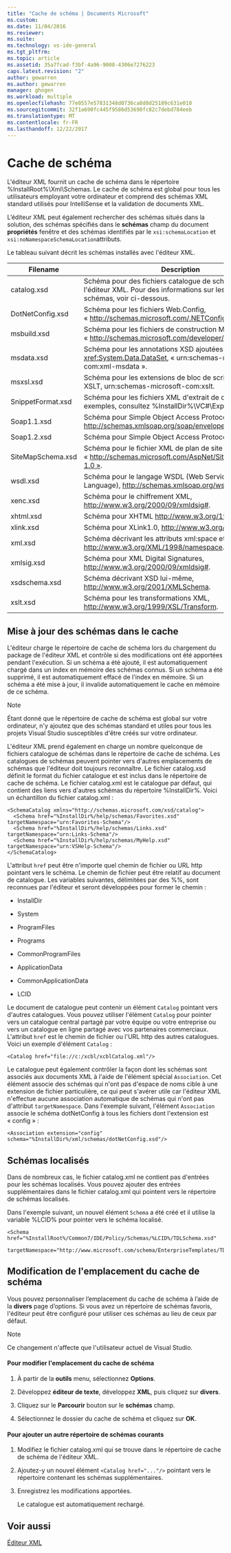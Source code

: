```yaml
---
title: "Cache de schéma | Documents Microsoft"
ms.custom: 
ms.date: 11/04/2016
ms.reviewer: 
ms.suite: 
ms.technology: vs-ide-general
ms.tgt_pltfrm: 
ms.topic: article
ms.assetid: 35a7fcad-f3bf-4a96-9008-4306e7276223
caps.latest.revision: "2"
author: gewarren
ms.author: gewarren
manager: ghogen
ms.workload: multiple
ms.openlocfilehash: 77e0557e57831348d0736ca8d8d25189c631e010
ms.sourcegitcommit: 32f1a690fc445f9586d53698fc82c7debd784eeb
ms.translationtype: MT
ms.contentlocale: fr-FR
ms.lasthandoff: 12/22/2017
---
```

# <a name="schema-cache"></a>Cache de schéma
L'éditeur XML fournit un cache de schéma dans le répertoire %InstallRoot%\Xml\Schemas. Le cache de schéma est global pour tous les utilisateurs employant votre ordinateur et comprend des schémas XML standard utilisés pour IntelliSense et la validation de documents XML.  
  
 L’éditeur XML peut également rechercher des schémas situés dans la solution, des schémas spécifiés dans le **schémas** champ du document **propriétés** fenêtre et des schémas identifiés par le `xsi:schemaLocation` et `xsi:noNamespaceSchemaLocation`attributs.  
  
 Le tableau suivant décrit les schémas installés avec l'éditeur XML.  
  
|Filename|Description|  
|--------------|-----------------|  
|catalog.xsd|Schéma pour des fichiers catalogue de schémas de l'éditeur XML. Pour des informations sur les catalogues de schémas, voir ci-dessous.|  
|DotNetConfig.xsd|Schéma pour les fichiers Web.Config, « http://schemas.microsoft.com/.NETConfiguration/v2.0 ».|  
|msbuild.xsd|Schéma pour les fichiers de construction MSBuild, « http://schemas.microsoft.com/developer/msbuild/2003 ».|  
|msdata.xsd|Schéma pour les annotations XSD ajoutées par la classe <xref:System.Data.DataSet>, « urn:schemas-microsoft-com:xml-msdata ».|  
|msxsl.xsd|Schéma pour les extensions de bloc de script Microsoft XSLT, urn:schemas-microsoft-com:xslt.|  
|SnippetFormat.xsd|Schéma pour les fichiers XML d'extrait de code. Pour des exemples, consultez %InstallDir%\VC#\Expansions.|  
|Soap1.1.xsd|Schéma pour Simple Object Access Protocol (SOAP) 1.1, http://schemas.xmlsoap.org/soap/envelope/.|  
|Soap1.2.xsd|Schéma pour Simple Object Access Protocol 1.2.|  
|SiteMapSchema.xsd|Schéma pour le fichier XML de plan de site ASP.NET, « http://schemas.microsoft.com/AspNet/SiteMap-File-1.0 ».|  
|wsdl.xsd|Schéma pour le langage WSDL (Web Service Description Language), http://schemas.xmlsoap.org/wsdl/.|  
|xenc.xsd|Schéma pour le chiffrement XML, http://www.w3.org/2000/09/xmldsig#.|  
|xhtml.xsd|Schéma pour XHTML http://www.w3.org/1999/xhtml.|  
|xlink.xsd|Schéma pour XLink1.0, http://www.w3.org/1999/xlink.|  
|xml.xsd|Schéma décrivant les attributs xml:space et xml:lang, http://www.w3.org/XML/1998/namespace.|  
|xmlsig.xsd|Schéma pour XML Digital Signatures, http://www.w3.org/2000/09/xmldsig#.|  
|xsdschema.xsd|Schéma décrivant XSD lui-même, http://www.w3.org/2001/XMLSchema.|  
|xslt.xsd|Schéma pour les transformations XML, http://www.w3.org/1999/XSL/Transform.|  
  
## <a name="updating-schemas-in-the-cache"></a>Mise à jour des schémas dans le cache  
 L'éditeur charge le répertoire de cache de schéma lors du chargement du package de l'éditeur XML et contrôle si des modifications ont été apportées pendant l'exécution. Si un schéma a été ajouté, il est automatiquement chargé dans un index en mémoire des schémas connus. Si un schéma a été supprimé, il est automatiquement effacé de l'index en mémoire. Si un schéma a été mise à jour, il invalide automatiquement le cache en mémoire de ce schéma.  
  
> [!NOTE]
>  Étant donné que le répertoire de cache de schéma est global sur votre ordinateur, n'y ajoutez que des schémas standard et utiles pour tous les projets Visual Studio susceptibles d'être créés sur votre ordinateur.  
  
 L'éditeur XML prend également en charge un nombre quelconque de fichiers catalogue de schémas dans le répertoire de cache de schéma. Les catalogues de schémas peuvent pointer vers d'autres emplacements de schémas que l'éditeur doit toujours reconnaître. Le fichier catalog.xsd définit le format du fichier catalogue et est inclus dans le répertoire de cache de schéma. Le fichier catalog.xml est le catalogue par défaut, qui contient des liens vers d'autres schémas du répertoire %InstallDir%. Voici un échantillon du fichier catalog.xml :  
  
```  
<SchemaCatalog xmlns="http://schemas.microsoft.com/xsd/catalog">  
  <Schema href="%InstallDir%/help/schemas/Favorites.xsd" targetNamespace="urn:Favorites-Schema"/>  
  <Schema href="%InstallDir%/help/schemas/Links.xsd" targetNamespace="urn:Links-Schema"/>  
  <Schema href="%InstallDir%/help/schemas/MyHelp.xsd" targetNamespace="urn:VSHelp-Schema"/>  
</SchemaCatalog>  
```  
  
 L'attribut `href` peut être n'importe quel chemin de fichier ou URL http pointant vers le schéma. Le chemin de fichier peut être relatif au document de catalogue. Les variables suivantes, délimitées par des %%, sont reconnues par l'éditeur et seront développées pour former le chemin :  
  
-   InstallDir  
  
-   System  
  
-   ProgramFiles  
  
-   Programs  
  
-   CommonProgramFiles  
  
-   ApplicationData  
  
-   CommonApplicationData  
  
-   LCID  
  
Le document de catalogue peut contenir un élément `Catalog` pointant vers d'autres catalogues. Vous pouvez utiliser l'élément `Catalog` pour pointer vers un catalogue central partagé par votre équipe ou votre entreprise ou vers un catalogue en ligne partagé avec vos partenaires commerciaux. L'attribut `href` est le chemin de fichier ou l'URL http des autres catalogues. Voici un exemple d'élément `Catalog` :  
  
```  
<Catalog href="file://c:/xcbl/xcblCatalog.xml"/>  
```  
  
 Le catalogue peut également contrôler la façon dont les schémas sont associés aux documents XML à l'aide de l'élément spécial `Association`. Cet élément associe des schémas qui n'ont pas d'espace de noms cible à une extension de fichier particulière, ce qui peut s'avérer utile car l'éditeur XML n'effectue aucune association automatique de schémas qui n'ont pas d'attribut `targetNamespace`. Dans l'exemple suivant, l'élément `Association` associe le schéma dotNetConfig à tous les fichiers dont l'extension est « config » :  
  
```  
<Association extension="config" schema="%InstallDir%/xml/schemas/dotNetConfig.xsd"/>  
```  
  
## <a name="localized-schemas"></a>Schémas localisés  
 Dans de nombreux cas, le fichier catalog.xml ne contient pas d'entrées pour les schémas localisés. Vous pouvez ajouter des entrées supplémentaires dans le fichier catalog.xml qui pointent vers le répertoire de schémas localisés.  
  
 Dans l'exemple suivant, un nouvel élément `Schema` a été créé et il utilise la variable %LCID% pour pointer vers le schéma localisé.  
  
```  
<Schema href="%InstallRoot%/Common7/IDE/Policy/Schemas/%LCID%/TDLSchema.xsd"  
  targetNamespace="http://www.microsoft.com/schema/EnterpriseTemplates/TDLSchema"/>  
```  
  
## <a name="changing-the-location-of-the-schema-cache"></a>Modification de l'emplacement du cache de schéma  
 Vous pouvez personnaliser l’emplacement du cache de schéma à l’aide de la **divers** page d’options. Si vous avez un répertoire de schémas favoris, l'éditeur peut être configuré pour utiliser ces schémas au lieu de ceux par défaut.  
  
> [!NOTE]
>  Ce changement n'affecte que l'utilisateur actuel de Visual Studio.  
  
#### <a name="to-change-the-schema-cache-location"></a>Pour modifier l'emplacement du cache de schéma  
  
1.  À partir de la **outils** menu, sélectionnez **Options**.  
  
2.  Développez **éditeur de texte**, développez **XML**, puis cliquez sur **divers**.  
  
3.  Cliquez sur le **Parcourir** bouton sur le **schémas** champ.  
  
4.  Sélectionnez le dossier du cache de schéma et cliquez sur **OK**.  
  
#### <a name="to-add-another-directory-of-common-schemas"></a>Pour ajouter un autre répertoire de schémas courants  
  
1.  Modifiez le fichier catalog.xml qui se trouve dans le répertoire de cache de schéma de l'éditeur XML.  
  
2.  Ajoutez-y un nouvel élément `<Catalog href="..."/>` pointant vers le répertoire contenant les schémas supplémentaires.  
  
3.  Enregistrez les modifications apportées.  
  
     Le catalogue est automatiquement rechargé.  
  
## <a name="see-also"></a>Voir aussi  
 [Éditeur XML](../xml-tools/xml-editor.md)